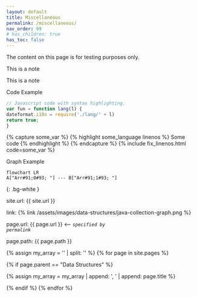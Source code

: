 ```yaml
---
layout: default
title: Miscellaneous
permalink: /miscellaneous/
nav_order: 99
# has_children: true
has_toc: false
---
```


The content on this page is for testing purposes only.




<p class="note-title">
  This is a note
</p>

<p class="highlight">
  This is a note
</p>

<p>Code Example</p>

```js
// Javascript code with syntax highlighting.
var fun = function lang(l) {
dateformat.i18n = require('./lang/' + l)
return true;
}
```

{% capture some_var %}
{% highlight some_language linenos %}
Some code
{% endhighlight %}
{% endcapture %}
{% include fix_linenos.html code=some_var %}

<p>Graph Example</p>

```mermaid
flowchart LR
A["Arr#91;0#93; "] --- B["Arr#91;1#93; "]
```
{: .bg-white }

site.url: {{ site.url }}

link: {% link /assets/images/data-structures/java-collection-graph.png %} 

page.url: {{ page.url }} <-- <code><i>specified by permalink</i></code>

page.path: {{ page.path }}

{% assign my_array = '' | split: '' %}
{% for page in site.pages %}

{% if page.parent == "Data Structures" %}

{% assign my_array = my_array | append: ', ' | append: page.title  %}

{% endif %}
{% endfor %}